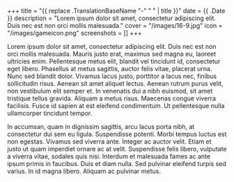 +++
title = "{{ replace .TranslationBaseName "-" " " | title }}"
date = {{ .Date }}
description = "Lorem ipsum dolor sit amet, consectetur adipiscing elit. Duis nec est non orci mollis malesuada."
cover = "/images/16-9.jpg"
icon = "/images/gameicon.png"
screenshots = []
+++

Lorem ipsum dolor sit amet, consectetur adipiscing elit. Duis nec est non orci mollis malesuada. Mauris justo erat, maximus sed magna eu, laoreet ultricies enim. Pellentesque metus elit, blandit vel tincidunt id, consectetur eget libero. Phasellus at metus sagittis, auctor felis vitae, placerat urna. Nunc sed blandit dolor. Vivamus lacus justo, porttitor a lacus nec, finibus sollicitudin risus. Aenean sit amet aliquet lectus. Aenean rutrum purus velit, non vestibulum elit semper et. In venenatis dui a nibh euismod, sit amet tristique tellus gravida. Aliquam a metus risus. Maecenas congue viverra facilisis. Fusce id sapien at est eleifend condimentum. Ut pellentesque nulla ullamcorper tincidunt tempor.

In accumsan, quam in dignissim sagittis, arcu lacus porta nibh, at consectetur dui sem eu ligula. Suspendisse potenti. Morbi tempus luctus est non egestas. Vivamus sed viverra ante. Integer ac auctor velit. Etiam et justo ut quam imperdiet ornare ac at velit. Suspendisse felis libero, vulputate a viverra vitae, sodales quis nisi. Interdum et malesuada fames ac ante ipsum primis in faucibus. Duis et diam nulla. Sed pulvinar eleifend turpis sed varius. In id magna libero. Aliquam ac pulvinar metus.